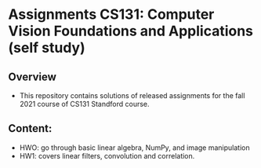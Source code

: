 # Assignments CS131: Computer Vision Foundations and Applications (self study)

## Overview
- This repository contains solutions of released assignments for the fall 2021 course of CS131 Standford course. 

## Content:
- HWO: go through basic linear algebra, NumPy, and image manipulation
- HW1: covers linear filters, convolution and correlation.